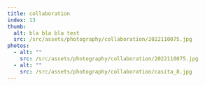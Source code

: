```yaml
---
title: collaboration
index: 13
thumb:
  alt: bla bla bla test
  src: /src/assets/photography/collaboration/2022110075.jpg
photos:
  - alt: ""
    src: /src/assets/photography/collaboration/2022110075.jpg
  - alt: ""
    src: /src/assets/photography/collaboration/casita_8.jpg
---
```

